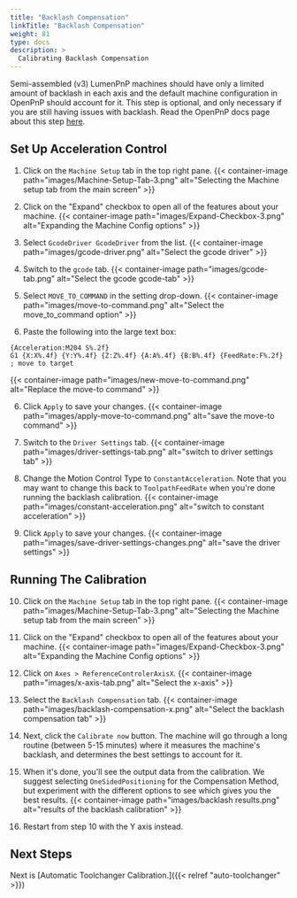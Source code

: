 ```yaml
---
title: "Backlash Compensation"
linkTitle: "Backlash Compensation"
weight: 81
type: docs
description: >
  Calibrating Backlash Compensation
---
```


Semi-assembled (v3) LumenPnP machines should have only a limited amount of backlash in each axis and the default machine configuration in OpenPnP should account for it. This step is optional, and only necessary if you are still having issues with backlash. Read the OpenPnP docs page about this step [here](https://github.com/openpnp/openpnp/wiki/Calibration-Solutions#calibrating-backlash-compensation).

## Set Up Acceleration Control

1. Click on the `Machine Setup` tab in the top right pane.
  {{< container-image path="images/Machine-Setup-Tab-3.png" alt="Selecting the Machine setup tab from the main screen" >}}

2. Click on the "Expand" checkbox to open all of the features about your machine.
  {{< container-image path="images/Expand-Checkbox-3.png" alt="Expanding the Machine Config options" >}}

3. Select `GcodeDriver GcodeDriver` from the list.
  {{< container-image path="images/gcode-driver.png" alt="Select the gcode driver" >}}

4. Switch to the `gcode` tab.
  {{< container-image path="images/gcode-tab.png" alt="Select the gcode gcode-tab" >}}

5. Select `MOVE_TO_COMMAND` in the setting drop-down.
  {{< container-image path="images/move-to-command.png" alt="Select the move_to_command option" >}}

5. Paste the following into the large text box:

  ```gcode
  {Acceleration:M204 S%.2f}
  G1 {X:X%.4f} {Y:Y%.4f} {Z:Z%.4f} {A:A%.4f} {B:B%.4f} {FeedRate:F%.2f} ; move to target
  ```

  {{< container-image path="images/new-move-to-command.png" alt="Replace the move-to command" >}}

6. Click `Apply` to save your changes.
  {{< container-image path="images/apply-move-to-command.png" alt="save the move-to command" >}}

7. Switch to the `Driver Settings` tab.
  {{< container-image path="images/driver-settings-tab.png" alt="switch to driver settings tab" >}}

8. Change the Motion Control Type to `ConstantAcceleration`. Note that you may want to change this back to `ToolpathFeedRate` when you're done running the backlash calibration.
  {{< container-image path="images/constant-acceleration.png" alt="switch to constant acceleration" >}}

9. Click `Apply` to save your changes.
  {{< container-image path="images/save-driver-settings-changes.png" alt="save the driver settings" >}}
  
## Running The Calibration

10. Click on the `Machine Setup` tab in the top right pane.
  {{< container-image path="images/Machine-Setup-Tab-3.png" alt="Selecting the Machine setup tab from the main screen" >}}

11. Click on the "Expand" checkbox to open all of the features about your machine.
  {{< container-image path="images/Expand-Checkbox-3.png" alt="Expanding the Machine Config options" >}}
  
12. Click on `Axes > ReferenceControlerAxisX`.
  {{< container-image path="images/x-axis-tab.png" alt="Select the x-axis" >}}

13. Select the `Backlash Compensation` tab.
  {{< container-image path="images/backlash-compensation-x.png" alt="Select the backlash compensation tab" >}}

14. Next, click the `Calibrate now` button. The machine will go through a long routine (between 5-15 minutes) where it measures the machine's backlash, and determines the best settings to account for it.

15. When it's done, you'll see the output data from the calibration. We suggest selecting `OneSidedPositioning` for the Compensation Method, but experiment with the different options to see which gives you the best results.
  {{< container-image path="images/backlash results.png" alt="results of the backlash calibration" >}}

16. Restart from step 10 with the Y axis instead.

## Next Steps

Next is [Automatic Toolchanger Calibration.]({{< relref "auto-toolchanger" >}})
